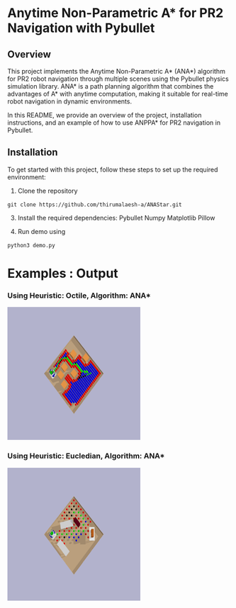 # Anytime Non-Parametric A* for PR2 Navigation with Pybullet

## Overview

This project implements the Anytime Non-Parametric A* (ANA*) algorithm for PR2 robot navigation through multiple scenes using the Pybullet physics simulation library. ANA* is a path planning algorithm that combines the advantages of A* with anytime computation, making it suitable for real-time robot navigation in dynamic environments.

In this README, we provide an overview of the project, installation instructions, and an example of how to use ANPPA* for PR2 navigation in Pybullet.

## Installation

To get started with this project, follow these steps to set up the required environment:

1. Clone the repository
```
git clone https://github.com/thirumalaesh-a/ANAStar.git
```

3. Install the required dependencies:
Pybullet
Numpy
Matplotlib
Pillow

4. Run demo using 
```
python3 demo.py
```
# Examples : Output 
### Using Heuristic: Octile, Algorithm: ANA*
<img src="images/move_se_ANASTAR_octile.png" width="300">

### Using Heuristic: Eucledian, Algorithm: ANA*
<img src="images/blocked_ANASTAR_euclidean.png" width="300">
